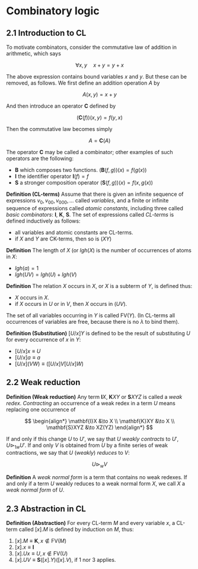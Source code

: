 # Combinatory logic

## 2.1 Introduction to CL

To motivate combinators, consider the commutative law of addition in
arithmetic, which says

$$
\forall x, y \quad x + y  = y + x
$$

The above expression contains bound variables $x$ and $y$. But these
can be removed, as follows. We first define an addition operation $A$ by

$$
A(x, y) = x + y
$$

And then introduce an operator $\mathbf{C}$ defined by

$$
(\mathbf{C}(f))(x,y) = f(y, x)
$$

Then the commutative law becomes simply

$$
A = \mathbf{C}(A)
$$

The operator $\mathbf{C}$ may be called a combinator; other examples
of such operators are the following:

+ $\mathbf{B}$ which composes two functions. $(\mathbf{B}(f,g))(x) = f(g(x))$
+ $\mathbf{I}$ the identifier operator $\mathbf{I}(f) =f$
+ $\mathbf{S}$ a stronger composition operator $(\mathbf{S}(f,g))(x) = f(x,g(x))$

**Definition (CL-terms)** Assume that there is given an infinite sequence
of expressions $v_{0},v_{00},v_{000}, \dots$ called *variables*, and a finite
or infinite sequence of expressions called *atomic constants*,
including three called *basic combinators*: $\mathbf{I}$, $\mathbf{K}$,
$\mathbf{S}$. The set of expressions called *CL-terms* is defined inductively as follows:

+ all variables and atomic constants are CL-terms.
+ if $X$ and $Y$ are CK-terms, then so is $(XY)$

**Definition** The length of $X$ (or $lgh(X)$ is the number of
occurrences of atoms in $X$:

+ $lgh(a) = 1$
+ $lgh(UV) = lgh(U) + lgh(V)$

**Definition** The relation $X$ occurs in $X$, or $X$ is a subterm
of $Y$, is defined thus:

+ $X$ occurs in $X$.
+ if $X$ occurs in $U$ or in $V$, then $X$ occurs in $(UV)$.

The set of all variables occurring in $Y$ is called $\text{FV}(Y)$.
(In CL-terms all occurrences of variables are free, because there
is no $\lambda$ to bind them).

**Definition (Substitution)** $[U/x]Y$ is defined to be the result of
substituting $U$ for every occurrence of $x$ in $Y$:

+ $[U/x]x \equiv U$
+ $[U/x]a \equiv a$
+ $[U/x](VW) \equiv ([U/x]V[U/x]W)$

## 2.2 Weak reduction

**Definition (Weak reduction)** Any term $\mathbf{I}X$, $\mathbf{K}XY$ or
$\mathbf{S}XYZ$ is called a *weak redex*. *Contracting* an occurrence
of a weak redex in a term $U$ means replacing one occurrence of

$$
\begin{align*}
\mathbf{I}X &\to X \\
\mathbf{K}XY &\to X \\
\mathbf{S}XYZ &\to XZ(YZ)
\end{align*}
$$

If and only if this change $U$ to $U'$, we say that $U$ *weakly contracts*
to $U'$, $U \rhd_{1w} U'$. If and only $V$ is obtained from $U$ by
a finite series of weak contractions, we say that $U$ (*weakly*) *reduces* to $V$:

$$
U \rhd_{w} V
$$

**Definition** A *weak normal form* is a term that contains no weak
redexes. If and only if a term $U$ weakly reduces to a weak normal
form $X$, we call $X$ a *weak normal form* of $U$.

## 2.3 Abstraction in CL

**Definition (Abstraction)** For every CL-term $M$ and every variable $x$,
a CL-term called $[x] . M$ is defined by induction on $M$, thus:

1. $[x] . M \equiv \mathbf{K}, x \notin \text{FV}(M)$
2. $[x] . x  \equiv \mathbf{I}$
3. $[x]. Ux \equiv U, x \notin \text{FV}(U)$
4. $[x].UV \equiv \mathbf{S}([x] . Y)([x] . V)$, if 1 nor 3 applies.
